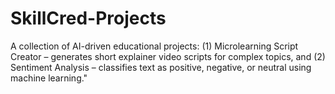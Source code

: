 # SkillCred-Projects
A collection of AI-driven educational projects: (1) Microlearning Script Creator – generates short explainer video scripts for complex topics, and (2) Sentiment Analysis – classifies text as positive, negative, or neutral using machine learning."
